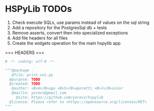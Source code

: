 # HSPyLib TODOs

1. Check execute SQLs, use params instead of values on the sql string
2. Add a repository for the PostgresSql db + tests
3. Remove asserts, convert then into specialized exceptions
4. Add file headers for all files
5. Create the widgets operation for the main hspylib app

=== HEADERS ===

```python
# -*- coding: utf-8 -*-

"""@package -
   @file: print-uni.py
  @purpose: TODO
  @created: TODO
   @author: <B>H</B>ugo <B>S</B>aporetti <B>J</B>unior
   @mailto: yorevs@gmail.com
     @site: https://github.com/yorevs/hspylib
  @license: Please refer to <https://opensource.org/licenses/MIT>
"""
```
